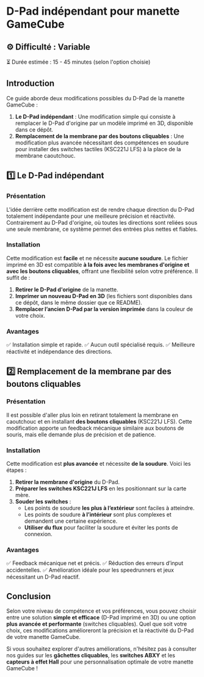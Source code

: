 # D-Pad indépendant pour manette GameCube

## ⚙️ Difficulté : Variable
⏳ Durée estimée : 15 - 45 minutes (selon l'option choisie)

## Introduction

Ce guide aborde deux modifications possibles du D-Pad de la manette GameCube :

1. **Le D-Pad indépendant** : Une modification simple qui consiste à remplacer le D-Pad d'origine par un modèle imprimé en 3D, disponible dans ce dépôt.
2. **Remplacement de la membrane par des boutons cliquables** : Une modification plus avancée nécessitant des compétences en soudure pour installer des switches tactiles (KSC221J LFS) à la place de la membrane caoutchouc.

## 1️⃣ Le D-Pad indépendant

### Présentation
L'idée derrière cette modification est de rendre chaque direction du D-Pad totalement indépendante pour une meilleure précision et réactivité. Contrairement au D-Pad d'origine, où toutes les directions sont reliées sous une seule membrane, ce système permet des entrées plus nettes et fiables.

### Installation
Cette modification est **facile** et ne nécessite **aucune soudure**. Le fichier imprimé en 3D est compatible **à la fois avec les membranes d'origine et avec les boutons cliquables**, offrant une flexibilité selon votre préférence. Il suffit de :
1. **Retirer le D-Pad d'origine** de la manette.
2. **Imprimer un nouveau D-Pad en 3D** (les fichiers sont disponibles dans ce dépôt, dans le même dossier que ce README).
3. **Remplacer l’ancien D-Pad par la version imprimée** dans la couleur de votre choix.

### Avantages
✅ Installation simple et rapide.
✅ Aucun outil spécialisé requis.
✅ Meilleure réactivité et indépendance des directions.

## 2️⃣ Remplacement de la membrane par des boutons cliquables

### Présentation
Il est possible d'aller plus loin en retirant totalement la membrane en caoutchouc et en installant **des boutons cliquables** (KSC221J LFS). Cette modification apporte un feedback mécanique similaire aux boutons de souris, mais elle demande plus de précision et de patience.

### Installation
Cette modification est **plus avancée** et nécessite **de la soudure**. Voici les étapes :
1. **Retirer la membrane d'origine** du D-Pad.
2. **Préparer les switches KSC221J LFS** en les positionnant sur la carte mère.
3. **Souder les switches** :
    - Les points de soudure **les plus à l’extérieur** sont faciles à atteindre.
    - Les points de soudure **à l’intérieur** sont plus complexes et demandent une certaine expérience.
    - **Utiliser du flux** pour faciliter la soudure et éviter les ponts de connexion.

### Avantages
✅ Feedback mécanique net et précis.
✅ Réduction des erreurs d’input accidentelles.
✅ Amélioration idéale pour les speedrunners et jeux nécessitant un D-Pad réactif.

## Conclusion

Selon votre niveau de compétence et vos préférences, vous pouvez choisir entre une solution **simple et efficace** (D-Pad imprimé en 3D) ou une option **plus avancée et performante** (switches cliquables). Quel que soit votre choix, ces modifications amélioreront la précision et la réactivité du D-Pad de votre manette GameCube.

Si vous souhaitez explorer d'autres améliorations, n'hésitez pas à consulter nos guides sur les **gâchettes cliquables**, les **switches ABXY** et les **capteurs à effet Hall** pour une personnalisation optimale de votre manette GameCube !

